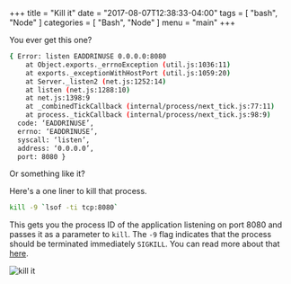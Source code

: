 +++
title = "Kill it"
date = "2017-08-07T12:38:33-04:00"
tags = [
    "bash",
    "Node"
]
categories = [
    "Bash",
    "Node"
]
menu = "main"
+++

You ever get this one?

```sh
{ Error: listen EADDRINUSE 0.0.0.0:8080
    at Object.exports._errnoException (util.js:1036:11)
    at exports._exceptionWithHostPort (util.js:1059:20)
    at Server._listen2 (net.js:1252:14)
    at listen (net.js:1288:10)
    at net.js:1398:9
    at _combinedTickCallback (internal/process/next_tick.js:77:11)
    at process._tickCallback (internal/process/next_tick.js:98:9)
  code: ‘EADDRINUSE’,
  errno: ‘EADDRINUSE’,
  syscall: ‘listen’,
  address: ‘0.0.0.0’,
  port: 8080 }
```
  Or something like it?
  
  Here's a one liner to kill that process.
  

  ```sh
  kill -9 `lsof -ti tcp:8080`
  ```
  
  This gets you the process ID of the application listening on port 8080 and passes it as a parameter to `kill`.  The `-9` flag indicates that the process should be terminated immediately `SIGKILL`.  You can read more about that [here](https://en.wikipedia.org/wiki/Signal_(IPC)#SIGKILL).
  
  
  
  
![kill it](http://i.imgur.com/4iqdTUt.jpg)  